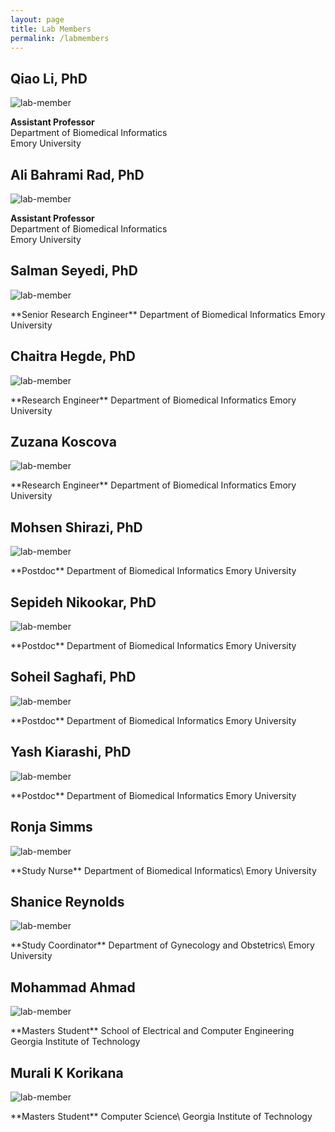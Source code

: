 ```yaml
---
layout: page
title: Lab Members
permalink: /labmembers
---
```


## Qiao Li, PhD
![lab-member](/people/lab_members/li.jpg)

**Assistant Professor**  
Department of Biomedical Informatics  
Emory University  


## Ali Bahrami Rad, PhD
![lab-member](/people/lab_members/ali_rad.jpg)

**Assistant Professor**  
Department of Biomedical Informatics  
Emory University 


## Salman Seyedi, PhD
![lab-member](/people/lab_members/sseyedi.jpg)

<div class="small-icons"></div>
**Senior Research Engineer**  
Department of Biomedical Informatics  
Emory University  


## Chaitra Hegde, PhD
![lab-member](/people/lab_members/chaitra.png)

<div class="small-icons"></div>
**Research Engineer**  
Department of Biomedical Informatics  
Emory University  

## Zuzana Koscova
![lab-member](/people/lab_members/zuzana.png)

<div class="small-icons"></div>
**Research Engineer**  
Department of Biomedical Informatics  
Emory University  

## Mohsen Shirazi, PhD
![lab-member](/people/lab_members/mohsen.png)

<div class="small-icons"></div>
**Postdoc**  
Department of Biomedical Informatics  
Emory University  

## Sepideh Nikookar, PhD
![lab-member](/people/lab_members/sepideh_nikookar.png)

<div class="small-icons"></div>
**Postdoc**  
Department of Biomedical Informatics  
Emory University

## Soheil Saghafi, PhD
![lab-member](/people/lab_members/saghafi_soheil.png)

<div class="small-icons"></div>
**Postdoc**  
Department of Biomedical Informatics  
Emory University

## Yash Kiarashi, PhD
![lab-member](/people/lab_members/yash.jpg)

<div class="small-icons"></div>
**Postdoc**  
Department of Biomedical Informatics  
Emory University

## Ronja Simms
![lab-member](/people/lab_members/ronja.jpeg)

<div class="small-icons"></div>
**Study Nurse**  
Department of Biomedical Informatics\
Emory University

## Shanice Reynolds
![lab-member](/people/lab_members/reynolds.JPG)

<div class="small-icons"></div>
**Study Coordinator**  
Department of Gynecology and Obstetrics\
Emory University

## Mohammad Ahmad
![lab-member](/people/lab_members/mohammad_ahmad.png)

<div class="small-icons"></div>
**Masters Student**  
School of Electrical and Computer Engineering  
Georgia Institute of Technology

## Murali K Korikana
![lab-member](/people/lab_members/murali.png)

<div class="small-icons"></div>
**Masters Student**  
Computer Science\
Georgia Institute of Technology


